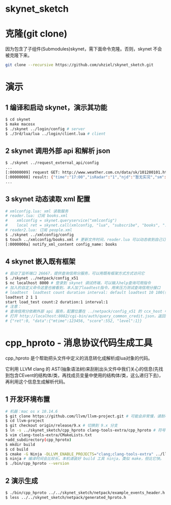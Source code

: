# skynet_sketch

# 克隆(git clone)

因为包含了子组件(Submodules)skynet，需下面命令克隆。否则，skynet 不会被克隆下来。
``` bash
git clone --recursive https://github.com/uhziel/skynet_sketch.git 
```

# 演示

## 1 编译和启动 skynet，演示其功能
``` bash
$ cd skynet
$ make macosx
$ ./skynet ../login/config # server
$ ./3rd/lua/lua ../login/client.lua # client
```

## 2 skynet 调用外部 api 和解析 json
``` bash
$ ./skynet ../request_external_api/config
...
[:00000009] request GET: http://www.weather.com.cn/data/sk/101200101.html
[:00000008] result: {"time":"17:00","isRadar":"1","njd":"暂无实况","sm":"1.7","WS":"小于3级","temp":"19.5","WD":"北风","AP":"1001.7hPa","cityid":"101200101","WSE":"<3","city":"武汉","SD":"95%","Radar":"JC_RADAR_AZ9270_JB"}
...
```

## 3 skynet 动态读取 xml 配置
``` bash
# xmlconfig.lua: xml 读取服务
# reader.lua: 订阅 books.xml
#    xmlconfig = skynet.queryservice("xmlconfig")
#    local ret = skynet.call(xmlconfig, "lua", "subscribe", "books", "../xmlconfig/books.xml")
# reader2.lua: 订阅 people.xml
$ ./skynet ../xmlconfig/config 
$ touch ../xmlconfig/books.xml # 更新文件时间，reader.lua 可以动态收到自己订阅 xml的内容
[:0000000a] notify_xml_content config_name: books
```

## 4 skynet 嵌入既有框架
``` bash
# 启动了监听端口 26667，提供查询信用分服务，可以用既有框架方式方式访问它
$ ./skynet ../netpack/config_x51
$ nc localhost 8000 # 登录到 skynet 调试终端，可以输入help查询可用指令
# 加入的自定义命令这里也被看到，本人加了loadtest指令，用来压力测试查询信用分接口
# loadtest	loadtest count duration interval: default loadtest 10 100(s) 2(s)
loadtest 2 1 1
start load_test count:2 duration:1 interval:1
# 注意：
# 查询信用分依赖外部 api 服务，配置位置在 ../netpack/config_x51 的 ccx_host 中。要想本地演示，得先配置个假的 api 服务，完成下面功能。
# 打开 http://localhost:8082/cgi-bin/auth/query_common_credit.json，返回
# {"ret":0, "data":{"mtime":123456, "score":552, "level":1}}
```

# cpp_hproto - 消息协议代码生成工具
cpp_hproto 是个帮助把头文件中定义的消息转化成解析成lua对象的代码。

它利用 LLVM clang 的 AST(抽象语法树)来刮削出头文件中我们关心的信息(先找到包含CEvent的结构体/类，再找成员变量中使用的结构体/类，这么递归下去)，再利用这个信息生成解析代码。

## 1 开发环境布置

``` bash
# 机器：mac os x 10.14.6
$ git clone https://github.com/llvm/llvm-project.git # 可能会非常慢，请耐心等待
$ cd llvm-project
$ git checkout origin/release/9.x # 切换到 9.x 分支
$ ln -s ../skynet_sketch/cpp_hproto clang-tools-extra/cpp_hproto # 符号链接 cpp_hproto 到 llvm-project
$ vim clang-tools-extra/CMakeLists.txt
+add_subdirectory(cpp_hproto)
$ mkdir build
$ cd build
$ cmake -G Ninja -DLLVM_ENABLE_PROJECTS="clang;clang-tools-extra" ../llvm/
$ ninja # 编译时间会比较长。本机请装好 build 工具 ninja，类似 make，但比它快。
$ ./bin/cpp_hproto --version

```

## 2 演示生成

``` bash
$ ./bin/cpp_hproto ../../skynet_sketch/netpack/example_events_header.h > ../../skynet_sketch/netpack/generated_hproto.h
$ less ../../skynet_sketch/netpack/generated_hproto.h
```

